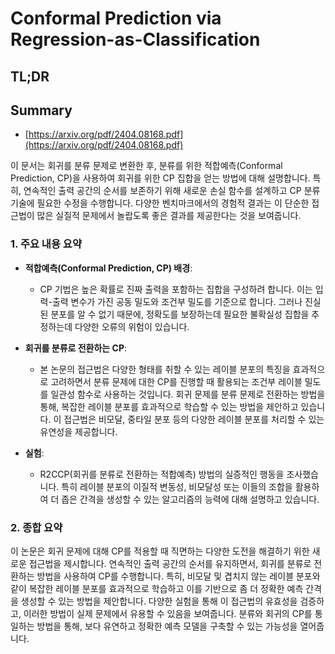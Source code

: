 # Conformal Prediction via Regression-as-Classification
## TL;DR
## Summary
- [https://arxiv.org/pdf/2404.08168.pdf](https://arxiv.org/pdf/2404.08168.pdf)

이 문서는 회귀를 분류 문제로 변환한 후, 분류를 위한 적합예측(Conformal Prediction, CP)을 사용하여 회귀를 위한 CP 집합을 얻는 방법에 대해 설명합니다. 특히, 연속적인 출력 공간의 순서를 보존하기 위해 새로운 손실 함수를 설계하고 CP 분류 기술에 필요한 수정을 수행합니다. 다양한 벤치마크에서의 경험적 결과는 이 단순한 접근법이 많은 실질적 문제에서 놀랍도록 좋은 결과를 제공한다는 것을 보여줍니다.

### 1. 주요 내용 요약

- **적합예측(Conformal Prediction, CP) 배경**:
  - CP 기법은 높은 확률로 진짜 출력을 포함하는 집합을 구성하려 합니다. 이는 입력-출력 변수가 가진 공동 밀도와 조건부 밀도를 기준으로 합니다. 그러나 진실된 분포를 알 수 없기 때문에, 정확도를 보장하는데 필요한 불확실성 집합을 추정하는데 다양한 오류의 위험이 있습니다.

- **회귀를 분류로 전환하는 CP**:
  - 본 논문의 접근법은 다양한 형태를 취할 수 있는 레이블 분포의 특징을 효과적으로 고려하면서 분류 문제에 대한 CP를 진행할 때 활용되는 조건부 레이블 밀도를 일관성 함수로 사용하는 것입니다. 회귀 문제를 분류 문제로 전환하는 방법을 통해, 복잡한 레이블 분포를 효과적으로 학습할 수 있는 방법을 제안하고 있습니다. 이 접근법은 비모달, 중타일 분포 등의 다양한 레이블 분포를 처리할 수 있는 유연성을 제공합니다.

- **실험**:
  - R2CCP(회귀를 분류로 전환하는 적합예측) 방법의 실증적인 행동을 조사했습니다. 특히 레이블 분포의 이질적 변동성, 비모달성 또는 이들의 조합을 활용하여 더 좁은 간격을 생성할 수 있는 알고리즘의 능력에 대해 설명하고 있습니다.

### 2. 종합 요약

이 논문은 회귀 문제에 대해 CP를 적용할 때 직면하는 다양한 도전을 해결하기 위한 새로운 접근법을 제시합니다. 연속적인 출력 공간의 순서를 유지하면서, 회귀를 분류로 전환하는 방법을 사용하여 CP를 수행합니다. 특히, 비모달 및 겹치지 않는 레이블 분포와 같이 복잡한 레이블 분포를 효과적으로 학습하고 이를 기반으로 좀 더 정확한 예측 간격을 생성할 수 있는 방법을 제안합니다. 다양한 실험을 통해 이 접근법의 유효성을 검증하고, 이러한 방법이 실제 문제에서 유용할 수 있음을 보여줍니다. 분류와 회귀의 CP를 통일하는 방법을 통해, 보다 유연하고 정확한 예측 모델을 구축할 수 있는 가능성을 열어줍니다.